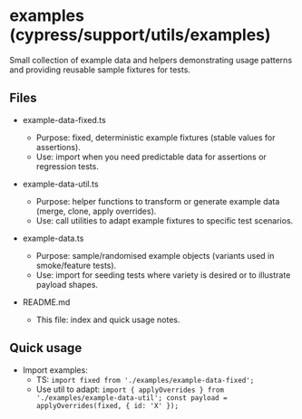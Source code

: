 # examples (cypress/support/utils/examples)

Small collection of example data and helpers demonstrating usage patterns and providing reusable sample fixtures for tests.

## Files

- example-data-fixed.ts  
  - Purpose: fixed, deterministic example fixtures (stable values for assertions).  
  - Use: import when you need predictable data for assertions or regression tests.

- example-data-util.ts  
  - Purpose: helper functions to transform or generate example data (merge, clone, apply overrides).  
  - Use: call utilities to adapt example fixtures to specific test scenarios.

- example-data.ts  
  - Purpose: sample/randomised example objects (variants used in smoke/feature tests).  
  - Use: import for seeding tests where variety is desired or to illustrate payload shapes.

- README.md  
  - This file: index and quick usage notes.

## Quick usage

- Import examples:
  - TS: `import fixed from './examples/example-data-fixed';`  
  - Use util to adapt: `import { applyOverrides } from './examples/example-data-util'; const payload = applyOverrides(fixed, { id: 'X' });`
